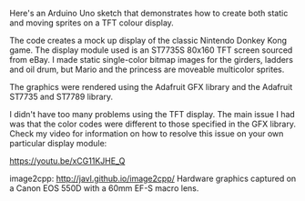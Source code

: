 Here's an Arduino Uno sketch that demonstrates how to create both static and moving sprites on a TFT colour display.

The code creates a mock up display of the classic Nintendo Donkey Kong game. The display module used is an ST7735S 80x160 TFT screen sourced from eBay. I made static single-color bitmap images for the girders, ladders and oil drum, but Mario and the princess are moveable multicolor sprites.

The graphics were rendered using the Adafruit GFX library and the Adafruit ST7735 and ST7789 library.

I didn't have too many problems using the TFT display. The main issue I had was that the color codes were different to those specified in the GFX library. Check my video for information on how to resolve this issue on your own particular display module:

https://youtu.be/xCG11KJHE_Q

image2cpp: http://javl.github.io/image2cpp/
Hardware graphics captured on a Canon EOS 550D with a 60mm EF-S macro lens.
